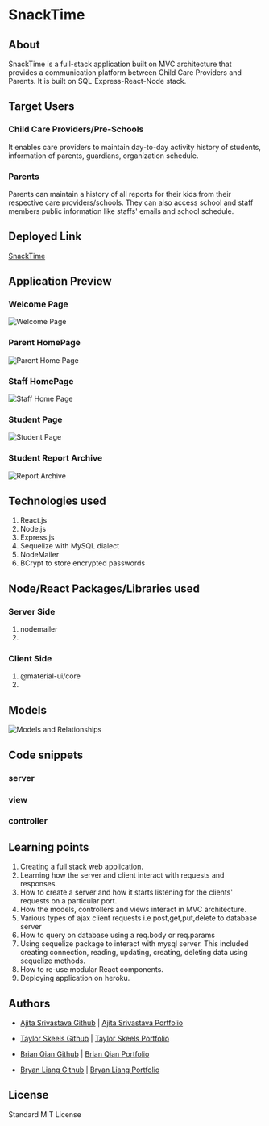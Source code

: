 # SnackTime

## About
SnackTime is a full-stack application built on MVC architecture that provides a communication platform between Child Care Providers and Parents. It is built on SQL-Express-React-Node stack.

## Target Users
### Child Care Providers/Pre-Schools
It enables care providers to maintain day-to-day activity history of students, information of parents, guardians, organization schedule. 

### Parents
Parents can maintain a history of all reports for their kids from their respective care providers/schools. They can also access school and staff members public information like staffs' emails and school schedule.


## Deployed Link
[SnackTime](Snacktimedeployment.herokuapp.com)

## Application Preview

### Welcome Page
<!-- Taylor please image here -->
![Welcome Page]()

### Parent HomePage
<!-- Taylor please image here -->
![Parent Home Page]()

### Staff HomePage
<!-- Taylor please image here -->
![Staff Home Page]()

### Student Page
<!-- Taylor please add image here -->
![Student Page]()

### Student Report Archive
<!-- Taylor please image here -->
![Report Archive]()

## Technologies used
1. React.js
2. Node.js
3. Express.js
4. Sequelize with MySQL dialect
5. NodeMailer
6. BCrypt to store encrypted passwords

## Node/React Packages/Libraries used
<!-- Bryan, please list server side dependencies here -->
### Server Side
1. nodemailer
2. 

<!-- Brian, please list client side dependencies here -->
### Client Side
1. @material-ui/core
2. 

## Models
<!-- Ajita Will add model image here -->
![Models and Relationships]()

## Code snippets
### server
<!-- Bryan please add code snippets from server.js-->

### view
<!-- Ajita Start-->




<!--Ajita End-->
<!-- Taylor Start-->




<!--Taylor End-->
<!-- Brian Start-->




<!--Brian End-->
<!-- Bryan Start-->




<!--Bryan End-->

### controller
<!-- Ajita will add staff and parent controller functions -->
<!--Ajita Start-->


<!--Ajita End-->
<!-- Bryan will add auth controller functions -->
<!--Bryan Start-->


<!--Bryan End-->

## Learning points
1. Creating a full stack web application.
2. Learning how the server and client interact with requests and responses.
3. How to create a server and how it starts listening for the clients' requests on a particular port.
4. How the models, controllers and views interact in MVC architecture.
5. Various types of ajax client requests i.e post,get,put,delete to database server
6. How to query on database using a req.body or req.params
7. Using sequelize package to interact with mysql server. This included creating connection, reading, updating, creating, deleting data using sequelize methods.
8. How to re-use modular React components.
9. Deploying application on heroku.


## Authors
* [Ajita Srivastava Github](https://github.com/ajitas)  |  [Ajita Srivastava Portfolio](https://ajitas.github.io/Portfolio/)

* [Taylor Skeels Github](https://github.com/skeeis)  |  [Taylor Skeels Portfolio](https://skeeis.github.io/Personal-Portfolio/)
<!-- Brian please add your info -->
* [Brian Qian Github]()  |  [Brian Qian Portfolio]()
<!-- Bryan please add your info -->
* [Bryan Liang Github]()  |  [Bryan Liang Portfolio]()


## License
Standard MIT License
